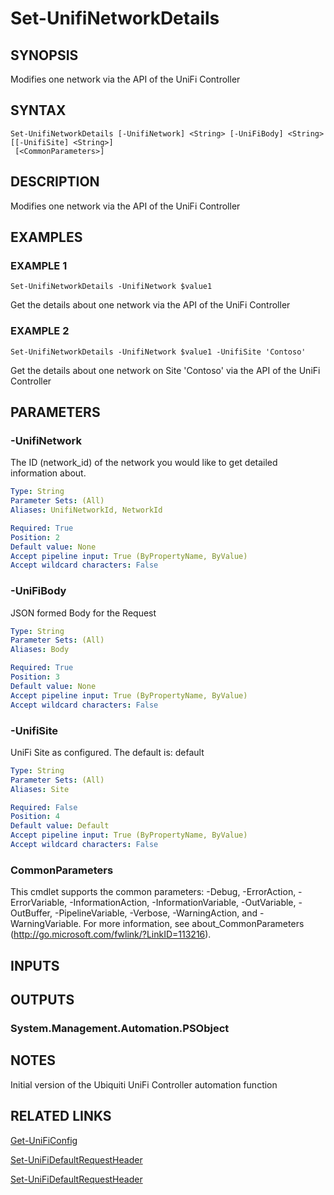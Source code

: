 ﻿---
external help file: UniFiTooling-help.xml
HelpVersion: 1.0.7
Locale: en-US
Module Guid: 7fff91a0-02eb-4df2-84d5-c7d3cd7f7a5d
Module Name: UniFiTooling
online version: https://github.com/jhochwald/UniFiTooling/raw/master/docs/Set-UnifiNetworkDetails.md
schema: 2.0.0
---

# Set-UnifiNetworkDetails

## SYNOPSIS
Modifies one network via the API of the UniFi Controller

## SYNTAX

```
Set-UnifiNetworkDetails [-UnifiNetwork] <String> [-UniFiBody] <String> [[-UnifiSite] <String>]
 [<CommonParameters>]
```

## DESCRIPTION
Modifies one network via the API of the UniFi Controller

## EXAMPLES

### EXAMPLE 1
```
Set-UnifiNetworkDetails -UnifiNetwork $value1
```

Get the details about one network via the API of the UniFi Controller

### EXAMPLE 2
```
Set-UnifiNetworkDetails -UnifiNetwork $value1 -UnifiSite 'Contoso'
```

Get the details about one network on Site 'Contoso' via the API of the UniFi Controller

## PARAMETERS

### -UnifiNetwork
The ID (network_id) of the network you would like to get detailed information about.

```yaml
Type: String
Parameter Sets: (All)
Aliases: UnifiNetworkId, NetworkId

Required: True
Position: 2
Default value: None
Accept pipeline input: True (ByPropertyName, ByValue)
Accept wildcard characters: False
```

### -UniFiBody
JSON formed Body for the Request

```yaml
Type: String
Parameter Sets: (All)
Aliases: Body

Required: True
Position: 3
Default value: None
Accept pipeline input: True (ByPropertyName, ByValue)
Accept wildcard characters: False
```

### -UnifiSite
UniFi Site as configured.
The default is: default

```yaml
Type: String
Parameter Sets: (All)
Aliases: Site

Required: False
Position: 4
Default value: Default
Accept pipeline input: True (ByPropertyName, ByValue)
Accept wildcard characters: False
```

### CommonParameters
This cmdlet supports the common parameters: -Debug, -ErrorAction, -ErrorVariable, -InformationAction, -InformationVariable, -OutVariable, -OutBuffer, -PipelineVariable, -Verbose, -WarningAction, and -WarningVariable.
For more information, see about_CommonParameters (http://go.microsoft.com/fwlink/?LinkID=113216).

## INPUTS

## OUTPUTS

### System.Management.Automation.PSObject
## NOTES
Initial version of the Ubiquiti UniFi Controller automation function

## RELATED LINKS

[Get-UniFiConfig]()

[Set-UniFiDefaultRequestHeader]()

[Set-UniFiDefaultRequestHeader]()


